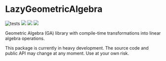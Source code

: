 # LazyGeometricAlgebra

![tests](https://github.com/serenity4/LazyGeometricAlgebra.jl/workflows/Run%20tests/badge.svg)
[![](https://img.shields.io/badge/docs-stable-blue.svg)](https://serenity4.github.io/LazyGeometricAlgebra.jl/stable)
[![](https://img.shields.io/badge/docs-dev-blue.svg)](https://serenity4.github.io/LazyGeometricAlgebra.jl/dev)
[![](https://www.repostatus.org/badges/latest/wip.svg)](https://www.repostatus.org/#wip)

Geometric Algebra (GA) library with compile-time transformations into linear algebra operations.

This package is currently in heavy development. The source code and public API may change at any moment. Use at your own risk.
